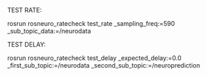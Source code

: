 TEST RATE:

rosrun rosneuro_ratecheck test_rate _sampling_freq:=590 _sub_topic_data:=/neurodata

TEST DELAY: 

rosrun rosneuro_ratecheck test_delay _expected_delay:=0.0 _first_sub_topic:=/neurodata _second_sub_topic:=/neuroprediction
